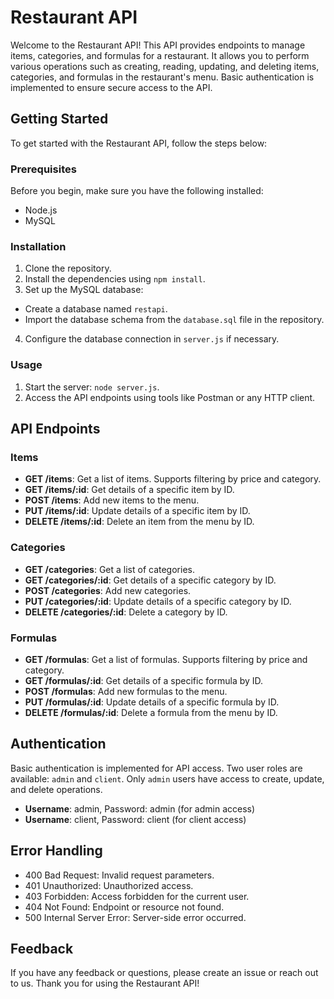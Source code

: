 # Restaurant API

Welcome to the Restaurant API! This API provides endpoints to manage items, categories, and formulas for a restaurant.
It allows you to perform various operations such as creating, reading, updating, and deleting items, categories, and
formulas in the restaurant's menu. Basic authentication is implemented to ensure secure access to the API.

## Getting Started

To get started with the Restaurant API, follow the steps below:

### Prerequisites

Before you begin, make sure you have the following installed:

- Node.js
- MySQL

### Installation

1. Clone the repository.
2. Install the dependencies using `npm install`.
3. Set up the MySQL database:

- Create a database named `restapi`.
- Import the database schema from the `database.sql` file in the repository.

4. Configure the database connection in `server.js` if necessary.

### Usage

1. Start the server: `node server.js`.
2. Access the API endpoints using tools like Postman or any HTTP client.

## API Endpoints

### Items

- **GET /items**: Get a list of items. Supports filtering by price and category.
- **GET /items/:id**: Get details of a specific item by ID.
- **POST /items**: Add new items to the menu.
- **PUT /items/:id**: Update details of a specific item by ID.
- **DELETE /items/:id**: Delete an item from the menu by ID.

### Categories

- **GET /categories**: Get a list of categories.
- **GET /categories/:id**: Get details of a specific category by ID.
- **POST /categories**: Add new categories.
- **PUT /categories/:id**: Update details of a specific category by ID.
- **DELETE /categories/:id**: Delete a category by ID.

### Formulas

- **GET /formulas**: Get a list of formulas. Supports filtering by price and category.
- **GET /formulas/:id**: Get details of a specific formula by ID.
- **POST /formulas**: Add new formulas to the menu.
- **PUT /formulas/:id**: Update details of a specific formula by ID.
- **DELETE /formulas/:id**: Delete a formula from the menu by ID.

## Authentication

Basic authentication is implemented for API access. Two user roles are available: `admin` and `client`. Only `admin`
users have access to create, update, and delete operations.

- **Username**: admin, Password: admin (for admin access)
- **Username**: client, Password: client (for client access)

## Error Handling

- 400 Bad Request: Invalid request parameters.
- 401 Unauthorized: Unauthorized access.
- 403 Forbidden: Access forbidden for the current user.
- 404 Not Found: Endpoint or resource not found.
- 500 Internal Server Error: Server-side error occurred.

## Feedback

If you have any feedback or questions, please create an issue or reach out to us. Thank you for using the Restaurant
API!